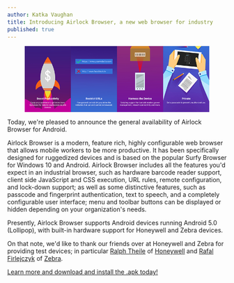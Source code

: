 ```yaml
---
author: Katka Vaughan
title: Introducing Airlock Browser, a new web browser for industry
published: true
---
```


<figure><img style="display: block; margin: auto;" src='/Blog/Images/PostImages/2017-10-06-AirlockReleased/WelcomeSlides.png'></figure>

Today, we're pleased to announce the general availability of Airlock Browser for Android.

Airlock Browser is a modern, feature rich, highly configurable web browser that allows mobile workers to be more productive. It has been specifically designed for ruggedized devices and is based on the popular Surfy Browser for Windows 10 and Android. Airlock Browser includes all the features you'd expect in an industrial browser, such as hardware barcode reader support, client side JavaScript and CSS execution, URL rules, remote configuration, and lock-down support; as well as some distinctive features, such as passcode and fingerprint authentication, text to speech, and a completely configurable user interface; menu and toolbar buttons can be displayed or hidden depending on your organization's needs. 

Presently, Airlock Browser supports Android devices running Android 5.0 (Lollipop), with built-in hardware support for Honeywell and Zebra devices.

On that note, we'd like to thank our friends over at Honeywell and Zebra for providing test devices; in particular [Ralph Theile](https://www.linkedin.com/in/ralph-theile-894b0b45/) of [Honeywell](http://www.honeywell.com) and [Rafal Firlejczyk](https://www.linkedin.com/in/rafal-firlejczyk-70a28a21/) of [Zebra](http://www.zebra.com). 

[Learn more and download and install the .apk today!](/Products/AirlockBrowser/)
